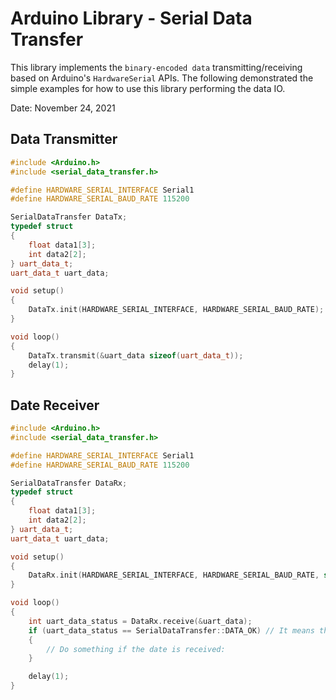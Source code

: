 # Arduino Library - Serial Data Transfer

This library implements the `binary-encoded data` transmitting/receiving based on Arduino's `HardwareSerial` APIs. The following demonstrated the simple examples for how to use this library performing the data IO.

Date: November 24, 2021

## Data Transmitter

```cpp
#include <Arduino.h>
#include <serial_data_transfer.h>

#define HARDWARE_SERIAL_INTERFACE Serial1
#define HARDWARE_SERIAL_BAUD_RATE 115200

SerialDataTransfer DataTx;
typedef struct
{
    float data1[3];
    int data2[2];
} uart_data_t;
uart_data_t uart_data;

void setup()
{
    DataTx.init(HARDWARE_SERIAL_INTERFACE, HARDWARE_SERIAL_BAUD_RATE);
}

void loop()
{
    DataTx.transmit(&uart_data sizeof(uart_data_t));
    delay(1);
}
```

## Date Receiver

```cpp
#include <Arduino.h>
#include <serial_data_transfer.h>

#define HARDWARE_SERIAL_INTERFACE Serial1
#define HARDWARE_SERIAL_BAUD_RATE 115200

SerialDataTransfer DataRx;
typedef struct
{
    float data1[3];
    int data2[2];
} uart_data_t;
uart_data_t uart_data;

void setup()
{
    DataRx.init(HARDWARE_SERIAL_INTERFACE, HARDWARE_SERIAL_BAUD_RATE, sizeof(uart_data_t));
}

void loop()
{
    int uart_data_status = DataRx.receive(&uart_data);
    if (uart_data_status == SerialDataTransfer::DATA_OK) // It means the process of binary decoding is successful.
    {
        // Do something if the date is received:
    }

    delay(1);
}
```
